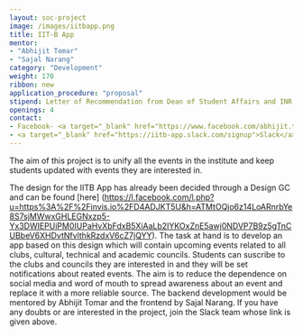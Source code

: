 ```yaml
---
layout: soc-project
image: /images/iitbapp.png
title: IIT-B App
mentor: 
- "Abhijit Tomar"
- "Sajal Narang"
category: "Development"
weight: 170
ribbon: new
application_procedure: "proposal"
stipend: Letter of Recommendation from Dean of Student Affairs and INR 3000
openings: 4
contact:
- Facebook- <a target="_blank" href="https://www.facebook.com/abhijit.tomar">Abhijit Tomar</a>, <a target="_blank" href="www.facebook.com/sajalnarang">Sajal Narang</a>
- <a target="_blank" href="https://iitb-app.slack.com/signup">Slack</a> (Sign in using iitb.ac.in email)
---
```


The aim of this project is to unify all the events in the institute and keep students updated with events they are interested in.

<!--break-->

The design for the IITB App has already been decided through a Design GC and can be found [here] (https://l.facebook.com/l.php?u=https%3A%2F%2Finvis.io%2FD4ADJKT5U&h=ATMtOQjo6z14LoARnrbYe8S7sjMWwxGHLEGNxzp5-Yx3DWIEPUiPM0IUPaHvXbFdxB5XiAaLb2IYKOxZnE5awj0NDVP7B9z5gTnCUBbeV6XHDvtNfvlthkRzdxV6cZ7jQYY). The task at hand is to develop an app based on this design which will contain upcoming events related to all clubs, cultural, technical and academic councils. Students can suscribe to the clubs and councils they are interested in and they will be set notifications about reated events. The aim is to reduce the dependence on social media and word of mouth to spread awareness about an event and replace it with a more reliable source. The backend development would be mentored by Abhijit Tomar and the frontend by Sajal Narang. If you have any doubts or are interested in the project, join the Slack team whose link is given above.
